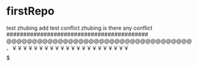 # firstRepo
test
zhubing add
test conflict zhubing
is there any conflict
##########################################
@@@@@@@@@@@@@@@@@@@@@@@@@@@@@@@@@@@@
、￥￥￥￥￥￥￥￥￥￥￥￥￥￥￥￥￥￥￥￥￥￥
$$$$$$$$$$$$$$$$$$$$$$$$$$$$$$$$$$$$$
